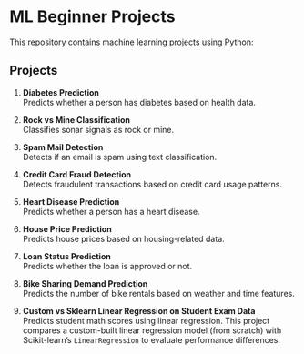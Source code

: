 # ML Beginner Projects

This repository contains machine learning projects using Python:

## Projects

1. **Diabetes Prediction**  
   Predicts whether a person has diabetes based on health data.

2. **Rock vs Mine Classification**  
   Classifies sonar signals as rock or mine.

3. **Spam Mail Detection**  
   Detects if an email is spam using text classification.

4. **Credit Card Fraud Detection**  
   Detects fraudulent transactions based on credit card usage patterns.

5. **Heart Disease Prediction**  
   Predicts whether a person has a heart disease.

6. **House Price Prediction**  
   Predicts house prices based on housing-related data.

7. **Loan Status Prediction**  
   Predicts whether the loan is approved or not.

8. **Bike Sharing Demand Prediction**  
   Predicts the number of bike rentals based on weather and time features.

9. **Custom vs Sklearn Linear Regression on Student Exam Data**  
   Predicts student math scores using linear regression. This project compares a custom-built linear regression model (from scratch) with Scikit-learn’s `LinearRegression` to evaluate performance differences.
